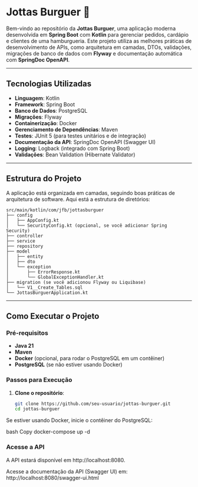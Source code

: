 # Jottas Burguer 🍔

Bem-vindo ao repositório da **Jottas Burguer**, uma aplicação moderna desenvolvida em **Spring Boot** com **Kotlin** para gerenciar pedidos, cardápio e clientes de uma hamburgueria. Este projeto utiliza as melhores práticas de desenvolvimento de APIs, como arquitetura em camadas, DTOs, validações, migrações de banco de dados com **Flyway** e documentação automática com **SpringDoc OpenAPI**.

---

## **Tecnologias Utilizadas**

- **Linguagem**: Kotlin
- **Framework**: Spring Boot
- **Banco de Dados**: PostgreSQL
- **Migrações**: Flyway
- **Containerização**: Docker
- **Gerenciamento de Dependências**: Maven
- **Testes**: JUnit 5 (para testes unitários e de integração)
- **Documentação da API**: SpringDoc OpenAPI (Swagger UI)
- **Logging**: Logback (integrado com Spring Boot)
- **Validações**: Bean Validation (Hibernate Validator)

---

## **Estrutura do Projeto**

A aplicação está organizada em camadas, seguindo boas práticas de arquitetura de software. Aqui está a estrutura de diretórios:

```plaintext
src/main/kotlin/com/jfb/jottasburguer
├── config
│   ├── AppConfig.kt
│   └── SecurityConfig.kt (opcional, se você adicionar Spring Security)
├── controller
├── service
├── repository
├── model
│   ├── entity
│   ├── dto
│   └── exception
│       ├── ErrorResponse.kt
│       └── GlobalExceptionHandler.kt
├── migration (se você adicionou Flyway ou Liquibase)
│   └── V1__Create_Tables.sql
└── JottasBurguerApplication.kt
```


---

## **Como Executar o Projeto**

### **Pré-requisitos**

- **Java 21**
- **Maven**
- **Docker** (opcional, para rodar o PostgreSQL em um contêiner)
- **PostgreSQL** (se não estiver usando Docker)

### **Passos para Execução**

1. **Clone o repositório**:
   ```bash
   git clone https://github.com/seu-usuario/jottas-burguer.git
   cd jottas-burguer

Se estiver usando Docker, inicie o contêiner do PostgreSQL:

bash
Copy
docker-compose up -d

### **Acesse a API**
A API estará disponível em http://localhost:8080.

Acesse a documentação da API (Swagger UI) em: http://localhost:8080/swagger-ui.html